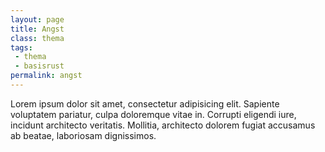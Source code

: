 ```yaml
---
layout: page
title: Angst
class: thema
tags:
 - thema
 - basisrust
permalink: angst
---
```

Lorem ipsum dolor sit amet, consectetur adipisicing elit. Sapiente voluptatem pariatur, culpa doloremque vitae in. Corrupti eligendi iure, incidunt architecto veritatis. Mollitia, architecto dolorem fugiat accusamus ab beatae, laboriosam dignissimos.
